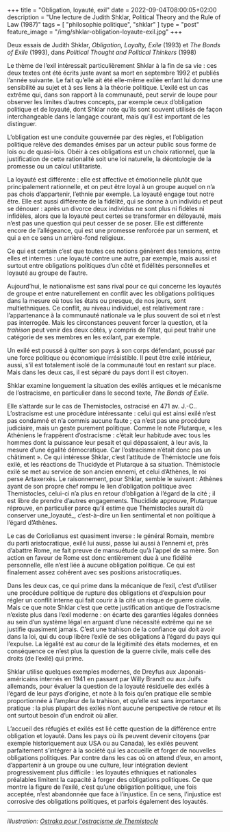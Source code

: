 +++
title = "Obligation, loyauté, exil"
date = 2022-09-04T08:00:05+02:00
description = "Une lecture de Judith Shklar, Political Theory and the Rule of Law (1987)"
tags = [ "philosophie politique", "shklar" ]
type = "post"
feature_image = "/img/shklar-obligation-loyaute-exil.jpg"
+++

Deux essais de Judith Shklar, _Obligation, Loyalty, Exile_ (1993) et _The Bonds of Exile_ (1993), dans _Political Thought and Political Thinkers_ (1998)<!--more-->

Le thème de l’exil intéressait particulièrement Shklar à la fin de sa vie : ces deux textes ont été écrits juste avant sa mort en septembre 1992 et publiés l’année suivante. Le fait qu’elle ait été elle-même exilée enfant lui donne une sensibilité au sujet et à ses liens à la théorie politique. L’exilé est un cas extrême qui, dans son rapport à la communauté, peut servir de loupe pour observer les limites d’autres concepts, par exemple ceux d’obligation politique et de loyauté, dont Shklar note qu’ils sont souvent utilisés de façon interchangeable dans le langage courant, mais qu’il est important de les distinguer.

L’obligation est une conduite gouvernée par des règles, et l’obligation politique relève des demandes émises par un acteur public sous forme de lois ou de quasi-lois. Obéir à ces obligations est un choix rationnel, que la justification de cette rationalité soit une loi naturelle, la déontologie de la promesse ou un calcul utilitariste.

La loyauté est différente : elle est affective et émotionnelle plutôt que principalement rationnelle, et on peut être loyal à un groupe auquel on n’a pas chois d’appartenir, l’ethnie par exemple. La loyauté engage tout notre être. Elle est aussi différente de la fidélité, qui se donne à un individu et peut se dénouer : après un divorce deux individus ne sont plus ni fidèles ni infidèles, alors que la loyauté peut certes se transformer en déloyauté, mais n’est pas une question qui peut cesser de se poser. Elle est différente encore de l’allégeance, qui est une promesse renforcée par un serment, et qui a en ce sens un arrière-fond religieux. 

Ce qui est certain c’est que toutes ces notions génèrent des tensions, entre elles et internes : une loyauté contre une autre, par exemple, mais aussi et surtout entre obligations politiques d’un côté et fidélités personnelles et loyauté au groupe de l’autre.

Aujourd’hui, le nationalisme est sans rival pour ce qui concerne les loyautés de groupe et entre naturellement en conflit avec les obligations politiques dans la mesure où tous les états ou presque, de nos jours, sont multiethniques. Ce conflit, au niveau individuel, est relativement rare : l’appartenance à la communauté nationale va le plus souvent de soi et n’est pas interrogée. Mais les circonstances peuvent forcer la question, et la _trahison_ peut venir des deux côtés, y compris de l’état, qui peut trahir une catégorie de ses membres en les exilant, par exemple.

Un exilé est poussé à quitter son pays à son corps défendant, poussé par une force politique ou économique irrésistible. Il peut être exilé intérieur, aussi, s’il est totalement isolé de la communauté tout en restant sur place. Mais dans les deux cas, il est séparé du pays dont il est citoyen.

Shklar examine longuement la situation des exilés antiques et le mécanisme de l’ostracisme, en particulier dans le second texte, _The Bonds of Exile_.  

Elle s’attarde sur le cas de Themistocles, ostracisé en 471 av. J.-C.. L’ostracisme est une procédure intéressante : celui qui est ainsi exilé n’est pas condamné et n’a commis aucune faute ; ça n’est pas une procédure judiciaire, mais un geste purement politique. Comme le note Plutarque, « les Athéniens le frappèrent d’ostracisme : c’était leur habitude avec tous les hommes dont la puissance leur pesait et qui dépassaient, à leur avis, la mesure d’une égalité démocratique. Car l’ostracisme n’était donc pas un châtiment ». Ce qui intéresse Shklar, c’est l’attitude de Thémistocle une fois exilé, et les réactions de Thucidyde et Plutarque à sa situation. Thémistocle exilé se met au service de son ancien ennemi, et celui d’Athènes, le roi perse Artaxerxès. Le raisonnement, pour Shklar, semble le suivant : Athènes ayant de son propre chef rompu le lien d’obligation politique avec Themistocles, celui-ci n’a plus en retour d’obligation à l’égard de la cité ; il est libre de prendre d’autres engagements. Thucidide approuve, Plutarque réprouve, en particulier parce qu’il estime que Themistocles aurait dû conserver une_loyauté_, c’est-à-dire un lien sentimental et non politique à l’égard d’Athènes. 

Le cas de Coriolianus est quasiment inverse : le général Romain, membre du parti aristocratique, exilé lui aussi, passe lui aussi à l’ennemi et, près d’abattre Rome, ne fait preuve de mansuétude qu’à l’appel de sa mère. Son action en faveur de Rome est donc entièrement due à une fidélité personnelle, elle n’est liée à aucune obligation politique. Ce qui est finalement assez cohérent avec ses positions aristocratiques.

Dans les deux cas, ce qui prime dans la mécanique de l’exil, c’est d’utiliser une procédure politique de rupture des obligations et d’expulsion pour régler un conflit interne qui fait courir à la cité un risque de guerre civile. Mais ce que note Shklar c’est que cette justification antique de l’ostracisme n’existe plus dans l’exil moderne : on écarte des garanties légales données au sein d’un système légal en arguant d’une nécessité extrême qui ne se justifie quasiment jamais. C’est une trahison de la confiance qui doit avoir dans la loi, qui du coup libère l’exilé de ses obligations à l’égard du pays qui l’expulse. La légalité est au cœur de la légitimité des états modernes, et en conséquence ce n’est plus la question de la guerre civile, mais celle des droits (de l’exilé) qui prime.

Shklar utilise quelques exemples modernes, de Dreyfus aux Japonais-américains internés en 1941 en passant par Willy Brandt ou aux Juifs allemands, pour évaluer la question de la loyauté résiduelle des exilés à l’égard de leur pays d’origine, et note à la fois qu’en pratique elle semble proportionnée à l’ampleur de la trahison, et qu’elle est sans importance pratique : la plus plupart des exilés n’ont aucune perspective de retour et ils ont surtout besoin d’un endroit où aller.

L’accueil des réfugiés et exilés est lié cette question de la différence entre obligation et loyauté. Dans les pays où ils peuvent devenir citoyens (par exemple historiquement aux USA ou au Canada), les exilés peuvent parfaitement s’intégrer à la société qui les accueille et forger de nouvelles obligations politiques. Par contre dans les cas où on attend d’eux, en amont, d’appartenir à un groupe ou une culture, leur intégration devient progressivement plus difficile : les loyautés ethniques et nationales préalables limitent la capacité à forger des obligations politiques. Ce que montre la figure de l’exilé, c’est qu’une obligation politique, une fois acceptée, n’est abandonnée que face à l’injustice. En ce sens, l’injustice est corrosive des obligations politiques, et parfois également des loyautés.

_____________________

_illustration: [Ostraka pour l'ostracisme de Themistocle](https://commons.wikimedia.org/wiki/File:AGMA_The_Ostracism_of_Themistocles.jpg)_